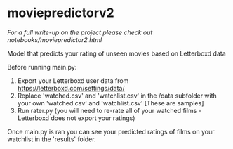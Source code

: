 # moviepredictorv2
*For a full write-up on the project please check out notebooks/moviepredictor2.html*

Model that predicts your rating of unseen movies based on Letterboxd data

Before running main.py:
1. Export your Letterboxd user data from https://letterboxd.com/settings/data/
2. Replace 'watched.csv' and 'watchlist.csv' in the /data subfolder with your own 'watched.csv' and 'watchlist.csv' [These are samples]
3. Run rater.py (you will need to re-rate all of your watched films - Letterboxd does not export your ratings)

Once main.py is ran you can see your predicted ratings of films on your watchlist in the 'results' folder.
